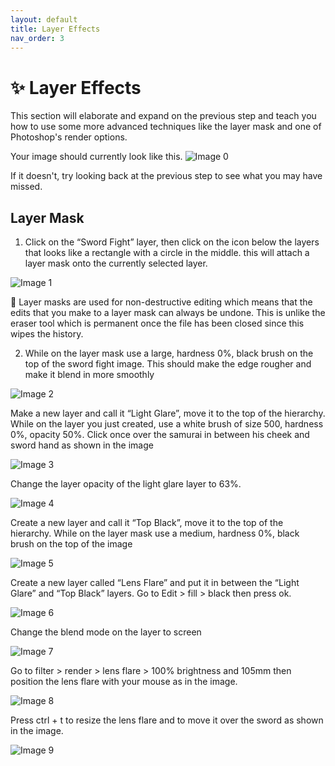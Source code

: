 ```yaml
---
layout: default
title: Layer Effects
nav_order: 3
---
```


# [](#header-1):sparkles: Layer Effects

This section will elaborate and expand on the previous step and teach you how to use some more advanced techniques like the layer mask and one of Photoshop's render options. 

Your image should currently look like this. 
![Image 0](https://user-images.githubusercontent.com/72904003/161461580-bc37dbfc-42bb-4e0a-a1ba-02a5788451cd.png)

If it doesn't, try looking back at the previous step to see what you may have missed.

## [](#header-2)Layer Mask
1. Click on the “Sword Fight” layer, then click on the icon below the layers that looks like a rectangle with a circle in the middle. this will attach a layer mask onto the currently selected layer.

![Image 1](https://user-images.githubusercontent.com/72904003/161461598-06907edb-0a04-4d50-9089-24cb8720be6e.png)

:book: Layer masks are used for non-destructive editing which means that the edits that you make to a layer mask can always          be undone. This is unlike the eraser tool which is permanent once the file has been closed since this wipes the history.

2. While on the layer mask use a large, hardness 0%, black brush on the top of the sword fight image. This should make the edge rougher and make it blend in more smoothly 

![Image 2](https://user-images.githubusercontent.com/72904003/161461607-9f2298c8-122c-47df-be2b-1568e2b8e4de.png)

Make a new layer and call it “Light Glare”, move it to the top of the hierarchy.
While on the layer you just created, use a white brush of size 500, hardness 0%, opacity 50%. Click once over the samurai in between his cheek and sword hand as shown in the image 
 
![Image 3](https://user-images.githubusercontent.com/72904003/161461621-45980792-2c12-4203-aed0-2c681ff1c335.png)

Change the layer opacity of the light glare layer to 63%.

![Image 4](https://user-images.githubusercontent.com/72904003/161461629-7e4e7aee-c645-48bc-9a5b-d2ca9f7efb30.png)

Create a new layer and call it “Top Black”, move it to the top of the hierarchy.
While on the layer mask use a medium, hardness 0%, black brush on the top of the image 

![Image 5](https://user-images.githubusercontent.com/72904003/161461634-7c0fdcfe-f514-4f25-9655-5cf566a7f6fa.png)

 Create a new layer called “Lens Flare” and put it in between the “Light Glare” and “Top Black” layers.
Go to Edit > fill > black then press ok.

![Image 6](https://user-images.githubusercontent.com/72904003/161461642-aabf2f56-b200-43e8-9790-d0f732b1767e.png)

Change the blend mode on the layer to screen 

![Image 7](https://user-images.githubusercontent.com/72904003/161461659-c65ae37e-f0f0-4d59-ac41-7e7d6d420e40.png)

Go to filter > render > lens flare > 100% brightness and 105mm then position the lens flare with your mouse as in the image. 

![Image 8](https://user-images.githubusercontent.com/72904003/161461673-08bb8322-edb7-42cd-ad92-80e6025e86f3.png)

Press ctrl + t to resize the lens flare and to move it over the sword as shown in the image.

![Image 9](https://user-images.githubusercontent.com/72904003/161461679-0d083ff8-54e6-475b-a395-9a36f015fc38.png)
